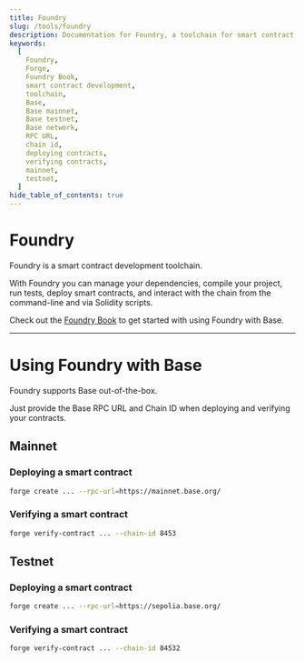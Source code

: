 ```yaml
---
title: Foundry
slug: /tools/foundry
description: Documentation for Foundry, a toolchain for smart contract development. Provides instructions on deploying and verifying contracts on Base's mainnet and testnet using Foundry.
keywords:
  [
    Foundry,
    Forge,
    Foundry Book,
    smart contract development,
    toolchain,
    Base,
    Base mainnet,
    Base testnet,
    Base network,
    RPC URL,
    chain id,
    deploying contracts,
    verifying contracts,
    mainnet,
    testnet,
  ]
hide_table_of_contents: true
---
```


# Foundry

Foundry is a smart contract development toolchain.

With Foundry you can manage your dependencies, compile your project, run tests, deploy smart contracts, and interact with the chain from the command-line and via Solidity scripts.

Check out the [Foundry Book](https://book.getfoundry.sh/) to get started with using Foundry with Base.

---

# Using Foundry with Base

Foundry supports Base out-of-the-box.

Just provide the Base RPC URL and Chain ID when deploying and verifying your contracts.

## Mainnet

### Deploying a smart contract

```bash
forge create ... --rpc-url=https://mainnet.base.org/
```

### Verifying a smart contract

```bash
forge verify-contract ... --chain-id 8453
```

## Testnet

### Deploying a smart contract

```bash
forge create ... --rpc-url=https://sepolia.base.org/
```

### Verifying a smart contract

```bash
forge verify-contract ... --chain-id 84532
```
